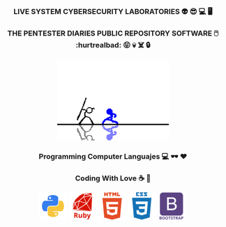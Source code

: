 ### <p align="center"> LIVE SYSTEM CYBERSECURITY LABORATORIES 👽 😎 💻 🖥️  </p>
### <p align="center"> THE PENTESTER DIARIES PUBLIC REPOSITORY  SOFTWARE 🖱️ :hurtrealbad: 😝  💀 ☠️ 🔒  </p>

<p align="center">  <img src="https://github.com/livesystemlab/livesystemlab/blob/main/T2Xz.gif" />   </p>


<!-- ![image](https://github.com/livesystemlab/livesystemlab/blob/main/)
 -->

### <p align="center">  Programming Computer Languajes  💻   🕶️   ❤️</p>
### <p align="center">  Coding With Love  ☕ 👊  </p>


<p align="center" display="block">  
 <img src="https://github.com/livesystemlab/livesystemlab/blob/main/python_18894.png"   />  
 <img src="https://github.com/livesystemlab/livesystemlab/blob/main/ruby_plain_wordmark_logo_icon_146362.png"   />  
 <img src="https://github.com/livesystemlab/livesystemlab/blob/main/html_plain_wordmark_logo_icon_146476.png"   /> 
  <img src="https://github.com/livesystemlab/livesystemlab/blob/main/css_plain_wordmark_logo_icon_146574.png"   /> 
   <img src="https://github.com/livesystemlab/livesystemlab/blob/main/bootstrap_plain_wordmark_logo_icon_146620.png"   /> 
  <img src=""   /> 
</p>


  
